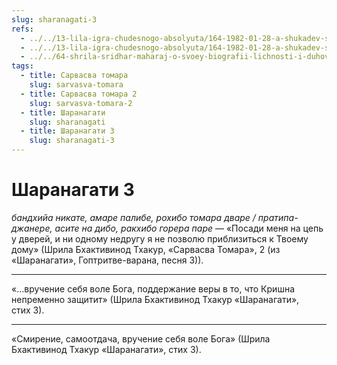```yaml
---
slug: sharanagati-3
refs:
  - ../../13-lila-igra-chudesnogo-absolyuta/164-1982-01-28-a-shukadev-shri-chajtanya-i-gaudiya-math-yavlyayut-chistotu-krishna-lily.md
  - ../../13-lila-igra-chudesnogo-absolyuta/164-1982-01-28-a-shukadev-shri-chajtanya-i-gaudiya-math-yavlyayut-chistotu-krishna-lily.md
  - ../../64-shrila-sridhar-maharaj-o-svoey-biografii-lichnosti-i-duhovnom-opyte/988-1981-11-12-a2-2-a2-4-dzhi-bi-si-vajkunthi-bhakti-rakshak-strazh-u-vrat.md
tags:
  - title: Сарвасва томара
    slug: sarvasva-tomara
  - title: Сарвасва томара 2
    slug: sarvasva-tomara-2
  - title: Шаранагати
    slug: sharanagati
  - title: Шаранагати 3
    slug: sharanagati-3
---
```


# Шаранагати 3

*бандхийа никате, амаре палибе, рохибо томара дваре / пратипа-джанере, асите на дибо, ракхибо горера паре* — «Посади меня на цепь у дверей, и ни одному недругу я не позволю приблизиться к Твоему дому» (Шрила Бхактивинод Тхакур, «Сарвасва Томара», 2 (из «Шаранагати», Гоптритве-варана, песня 3)).

---

«…вручение себя воле Бога, поддержание веры в то, что Кришна непременно защитит» (Шрила Бхактивинод Тхакур «Шаранагати», стих 3).

---

«Смирение, самоотдача, вручение себя воле Бога» (Шрила Бхактивинод Тхакур «Шаранагати», стих 3).
